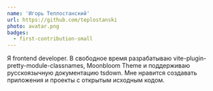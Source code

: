 ```yaml
---
name: 'Игорь Теплостанский'
url: https://github.com/teplostanski
photo: avatar.png
badges:
  - first-contribution-small
---
```


Я frontend developer. В свободное время разрабатываю vite-plugin-pretty-module-classnames, Moonbloom Theme и поддерживаю русскоязычную документацию tsdown.
Мне нравится создавать приложения и проекты с открытым исходным кодом.
